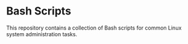 # Bash Scripts

This repository contains a collection of Bash scripts for common Linux system administration tasks.
